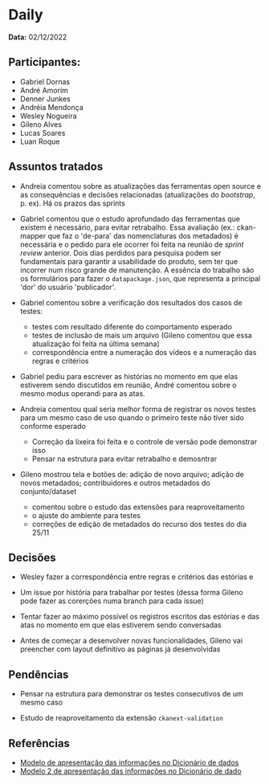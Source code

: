 # Daily

**Data:** 02/12/2022

## Participantes:
      
- Gabriel Dornas 
- André Amorim
- Denner Junkes
- Andréia Mendonça
- Wesley Nogueira
- Gileno Alves
- Lucas Soares
- Luan Roque

## Assuntos tratados

- Andreia comentou sobre as atualizações das ferramentas open source e as consequências e decisões relacionadas (atualizações do _bootstrap_, p. ex). Há os prazos das sprints 

- Gabriel comentou que o estudo aprofundado das ferramentas que existem é necessário, para evitar retrabalho. Essa avaliação (ex.: ckan-mapper que faz o 'de-para' das nomenclaturas dos metadados) é necessária e o pedido para ele ocorrer foi feita na reunião de _sprint review_ anterior. Dois dias perdidos para pesquisa podem ser fundamentais para garantir a usabilidade do produto, sem ter que incorrer num risco grande de manutenção. A essência do trabalho são os formulários para fazer o `datapackage.json`, que representa a principal 'dor' do usuário 'publicador'.

- Gabriel comentou sobre a verificação dos resultados dos casos de testes:
	- testes com resultado diferente do comportamento esperado
	- testes de inclusão de mais um arquivo (Gileno comentou que essa atualização foi feita na última semana)  
	- correspondência entre a numeração dos vídeos e a numeração das regras e critérios

- Gabriel pediu para escrever as histórias no momento em que elas estiverem sendo discutidos em reunião, André comentou sobre o mesmo modus operandi para as atas.

- Andreia comentou qual seria melhor forma de registrar os novos testes para um mesmo caso de uso quando o primeiro teste não tiver sido conforme esperado
	- Correção da lixeira foi feita e o controle de versão pode demonstrar isso
	- Pensar na estrutura para evitar retrabalho e demosntrar 

- Gileno mostrou tela e botões de: adição de novo arquivo; adição de novos metadados; contribuidores e outros metadados do conjunto/dataset
	- comentou sobre o estudo das extensões para reaproveitamento
	- o ajuste do ambiente para testes
	- correções de edição de metadados do recurso dos testes do dia 25/11

## Decisões

-  Wesley fazer a correspondência entre regras e critérios das estórias e 

-  Um issue por história para trabalhar por testes (dessa forma Gileno pode fazer as corerções numa branch para cada issue)

- Tentar fazer ao máximo possível os registros escritos das estórias e das atas no momento em que elas estiverem sendo conversadas  

- Antes de começar a desenvolver novas funcionalidades, Gileno vai preencher com layout definitivo as páginas já desenvolvidas

## Pendências

- Pensar na estrutura para demonstrar os testes consecutivos de um mesmo caso

- Estudo de reaproveitamento da extensão `ckanext-validation`   

## Referências

- [Modelo de apresentação das informações no Dicionário de dados](https://www.getdbt.com/mrr-playbook/#!/model/model.acme.customer_churn_month)
- [Modelo 2 de apresentação das informações no Dicionário de dado](https://dataedo.com/samples/html/Data_warehouse/doc/AdventureWorksDW_4/modules/Dimensions_97/tables/dbo_DimAccount_3698.html)
